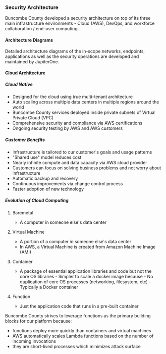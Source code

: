### Security Architecture

Buncombe County developed a security architecture on top of its three main
infrastructure environments - Cloud (AWS), DevOps, and workforce collaboration /
end-user computing.

#### Architecture Diagrams

Detailed architecture diagrams of the in-scope networks, endpoints, applications
as well as the security operations are developed and maintained by JupiterOne.

#### Cloud Architecture

##### Cloud Native

* Designed for the cloud using true multi-tenant architecture
* Auto scaling across multiple data centers in multiple regions around the world
* Buncombe County services deployed inside private subnets of Virtual Private Cloud (VPC)
* Comprehensive security and compliance via AWS certifications
* Ongoing security testing by AWS and AWS customers

##### Customer Benefits

* Infrastructure is tailored to our customer's goals and usage patterns
* "Shared use" model reduces cost
* Nearly infinite compute and data capacity via AWS cloud provider
* Customers can focus on solving business problems and not worry about infrastructure
* Automatic backup and recovery
* Continuous improvements via change control process
* Faster adoption of new technology

##### Evolution of Cloud Computing

1. Baremetal

    - A computer in someone else's data center

1. Virtual Machine

    - A portion of a computer in someone else's data center
    - In AWS, a Virtual Machine is created from Amazon Machine Image (AMI)

1. Container

    - A package of essential application libraries and code but not
      the core OS libraries - Simpler to scale a docker image because - No
      duplication of core OS processes (networking, filesystem, etc) - Typically
      a Docker container

1. Function

    - Just the application code that runs in a pre-built container

Buncombe County strives to leverage functions as the primary building
blocks for our platform because:

* functions deploy more quickly than containers and virtual machines
* AWS automatically scales Lambda functions based on the number of incoming invocations
* they are short-lived processes which minimizes attack surface